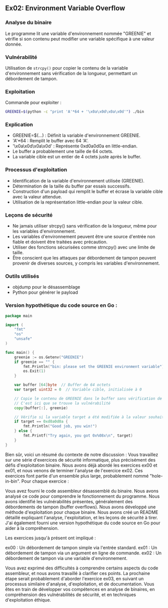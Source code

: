 ## Ex02: Environment Variable Overflow

### Analyse du binaire

Le programme lit une variable d'environnement nommée "GREENIE" et vérifie si son contenu peut modifier une variable spécifique à une valeur donnée.

### Vulnérabilité

Utilisation de `strcpy()` pour copier le contenu de la variable d'environnement sans vérification de la longueur, permettant un débordement de tampon.

### Exploitation

Commande pour exploiter :
```bash
GREENIE=$(python -c "print 'A'*64 + '\x0a\x0d\x0a\x0d'") ./bin
```

### Explication

- GREENIE=$(...) : Définit la variable d'environnement GREENIE.
- 'A'*64 : Remplit le buffer avec 64 'A'.
- '\x0a\x0d\x0a\x0d' : Représente 0xd0a0d0a en little-endian.
- Le buffer a probablement une taille de 64 octets.
- La variable cible est un entier de 4 octets juste après le buffer.

### Processus d'exploitation

- Identification de la variable d'environnement utilisée (GREENIE).
- Détermination de la taille du buffer par essais successifs.
- Construction d'un payload qui remplit le buffer et écrase la variable cible avec la valeur attendue.
- Utilisation de la représentation little-endian pour la valeur cible.

### Leçons de sécurité

- Ne jamais utiliser strcpy() sans vérification de la longueur, même pour les variables d'environnement.
- Les variables d'environnement peuvent être une source d'entrée non fiable et doivent être traitées avec précaution.
- Utiliser des fonctions sécurisées comme strncpy() avec une limite de taille.
- Être conscient que les attaques par débordement de tampon peuvent provenir de diverses sources, y compris les variables d'environnement.

### Outils utilisés

- objdump pour le désassemblage
- Python pour générer le payload

### Version hypothétique du code source en Go :

```go
package main

import (
    "fmt"
    "os"
    "unsafe"
)

func main() {
    greenie := os.Getenv("GREENIE")
    if greenie == "" {
        fmt.Println("bin: please set the GREENIE environment variable")
        os.Exit(1)
    }

    var buffer [64]byte  // Buffer de 64 octets
    var target uint32 = 0  // Variable cible, initialisée à 0

    // Copie le contenu de GREENIE dans le buffer sans vérification de taille
    // C'est ici que se trouve la vulnérabilité
    copy(buffer[:], greenie)

    // Vérifie si la variable target a été modifiée à la valeur souhaitée
    if target == 0xd0a0d0a {
        fmt.Println("Good job, you win!")
    } else {
        fmt.Printf("Try again, you got 0x%08x\n", target)
    }
}
```


Bien sûr, voici un résumé du contexte de notre discussion :
Vous travaillez sur une série d'exercices de sécurité informatique, plus précisément des défis d'exploitation binaire. Nous avons déjà abordé les exercices ex00 et ex01, et nous venons de terminer l'analyse de l'exercice ex02. Ces exercices font partie d'un ensemble plus large, probablement nommé "hole-in-bin".
Pour chaque exercice :

Vous avez fourni le code assembleur désassemblé du binaire.
Nous avons analysé ce code pour comprendre le fonctionnement du programme.
Nous avons identifié les vulnérabilités présentes, généralement des débordements de tampon (buffer overflows).
Nous avons développé une méthode d'exploitation pour chaque binaire.
Nous avons créé un README détaillé expliquant l'analyse, l'exploitation, et les leçons de sécurité à tirer.
J'ai également fourni une version hypothétique du code source en Go pour aider à la compréhension.

Les exercices jusqu'à présent ont impliqué :

ex00 : Un débordement de tampon simple via l'entrée standard.
ex01 : Un débordement de tampon via un argument en ligne de commande.
ex02 : Un débordement de tampon via une variable d'environnement.

Vous avez exprimé des difficultés à comprendre certains aspects du code assembleur, et nous avons travaillé à clarifier ces points.
La prochaine étape serait probablement d'aborder l'exercice ex03, en suivant un processus similaire d'analyse, d'exploitation, et de documentation. Vous êtes en train de développer vos compétences en analyse de binaires, en compréhension des vulnérabilités de sécurité, et en techniques d'exploitation éthique.